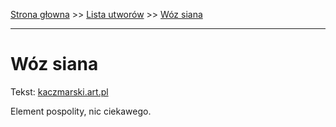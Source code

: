 [Strona głowna](../index.md) >> [Lista utworów](../list.md) >> [Wóz siana](665.md)

---

# Wóz siana

Tekst: [kaczmarski.art.pl](https://www.kaczmarski.art.pl/tworczosc/wiersze/woz-siana/)

Element pospolity, nic ciekawego.